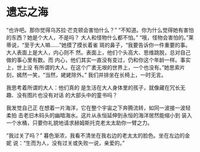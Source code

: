 # 遗忘之海
“也许吧。那你觉得乌苏拉·芒克顿会害怕什么？” “不知道。你为什么觉得她有害怕的东西？她是个大人，不是吗？ 大人和怪物什么都不怕。” “哦，怪物会害怕的。”莱蒂说，“至于大人嘛……”她摸了摸长着雀 斑的鼻子，“我要告诉你一件重要的事。大人表面上是大人，内心则不 然。表面上，他们个头高大、思维跳脱，总对自己做的事心里有数。而 内心，他们其实一直没有变过，仍和你这个年龄一样。事实上，世上没 有所谓的大人。在这个广袤无垠的世界上，一个也没有。”她思索片 刻，嫣然一笑，“当然，姥姥除外。” 我们并排坐在长椅上，一时无言。

我思考着所谓的大人：他们真的 是生活在大人身体里的孩子，就像藏在冗长无趣、没有图片也没有对话 的大部头中的童书吗？



我发觉自己正 在想着一片海洋，它在整个宇宙之下奔腾流转，如同一波接一波轻柔拍 击老旧木码头的幽暗海水。这片从永恒延伸到永恒的海洋居然能缩小到 装入一个水桶，只要你礼貌地请求赫姆斯托克老太太助你一臂之力。



“我过关了吗？”
暮色渐浓，我看不清坐在我右边的老太太的脸色。坐在左边的金妮 说：“生而为人，没有过关或失败一说，亲爱的。”
